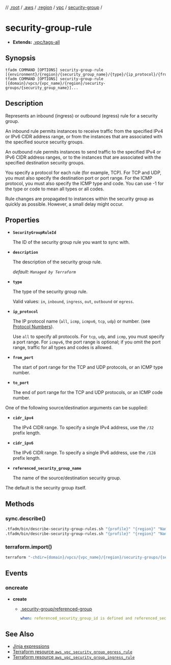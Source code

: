 // [.root] / [.aws] / [.region] / [vpc] / [security-group] /

# security-group-rule

- **Extends:** [.vpc/tags-all](.vpc/tags-all.md)

## Synopsis

```
tfadm COMMAND [OPTIONS] security-group-rule [{environment}/{region}/{security_group_name}/{type}/{ip_protocol}/{from_port}/{to_port}]...
tfadm COMMAND [OPTIONS] security-group-rule [{domain}/vpcs/{vpc_name}/{region}/security-groups/{security_group_name}]...
```

## Description

Represents an inbound (ingress) or outbound (egress) rule for a security group.

An inbound rule permits instances to receive traffic from the specified IPv4 or IPv6 CIDR address range, or from the instances that are associated with the specified source security groups.

An outbound rule permits instances to send traffic to the specified IPv4 or IPv6 CIDR address ranges, or to the instances that are associated with the specified destination security groups.

You specify a protocol for each rule (for example, TCP). For TCP and UDP, you must also specify the destination port or port range. For the ICMP protocol, you must also specify the ICMP type and code. You can use -1 for the type or code to mean all types or all codes.

Rule changes are propagated to instances within the security group as quickly as possible. However, a small delay might occur.

## Properties

- **`SecurityGroupRuleId`**

  The ID of the security group rule you want to sync with.

- **`description`**

  The description of the security group rule.

  *default: `Managed by Terraform`*

- **`type`**

  The type of the security group rule.

  Valid values: `in`, `inbound`, `ingress`, `out`, `outbound` or `egress`.

- **`ip_protocol`**

  The IP protocol name (`all`, `icmp`, `icmpv6`, `tcp`, `udp`) or number. (see [Protocol Numbers](http://www.iana.org/assignments/protocol-numbers/protocol-numbers.xhtml)).

  Use `all` to specify all protocols. For `tcp`, `udp`, and `icmp`, you must specify a port range. For `icmpv6`, the port range is optional; if you omit the port range, traffic for all types and codes is allowed.

- **`from_port`**

  The start of port range for the TCP and UDP protocols, or an ICMP type number.

- **`to_port`**

  The end of port range for the TCP and UDP protocols, or an ICMP code number.

One of the following source/destination arguments can be supplied:

- **`cidr_ipv4`**

  The IPv4 CIDR range. To specify a single IPv4 address, use the `/32` prefix length.

- **`cidr_ipv6`**

  The IPv6 CIDR range. To specify a single IPv6 address, use the `/128` prefix length.

- **`referenced_security_group_name`**

  The name of the source/destination security group.

The default is the security group itself.

## Methods

### sync.describe()

```bash
.tfadm/bin/describe-security-group-rules.sh "{profile}" "{region}" "Name=security-group-rule-id,Values={SecurityGroupRuleId}" || \
.tfadm/bin/describe-security-group-rules.sh "{profile}" "{region}" "Name=group-id,Values={SecurityGroupId}"
```

### terraform.import()

```bash
terraform "-chdir={domain}/vpcs/{vpc_name}/{region}/security-groups/{security_group_name}" import "-input=false" "aws_vpc_security_group_{type}_rule.{security_group_rule_id_}" "{SecurityGroupRuleId}"
```

## Events

### oncreate

- **create**

  - [.security-group/referenced-group]

    ```yaml
    when: referenced_security_group_id is defined and referenced_security_group_id != security_group_id
    ```

## See Also

- [Jinja expressions](https://jinja.palletsprojects.com/en/3.1.x/templates/#expressions)
- [Terraform resource `aws_vpc_security_group_egress_rule`](https://registry.terraform.io/providers/hashicorp/aws/latest/docs/resources/vpc_security_group_egress_rule)
- [Terraform resource `aws_vpc_security_group_ingress_rule`](https://registry.terraform.io/providers/hashicorp/aws/latest/docs/resources/vpc_security_group_ingress_rule)

[.aws]: README.md
[.region]: .region.md
[.root]: ../../../.tfadm/resources/README.md
[.security-group/referenced-group]: .security-group/referenced-group.md
[security-group]: security-group.md
[vpc]: vpc.md
